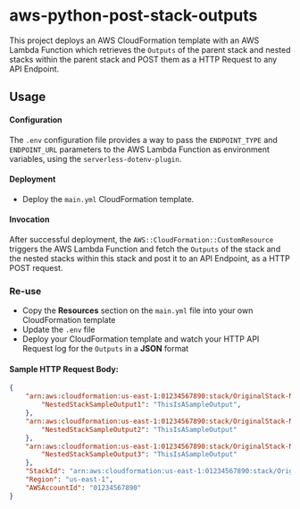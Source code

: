 # aws-python-post-stack-outputs

This project deploys an AWS CloudFormation template with an AWS Lambda Function which retrieves the `Outputs` of the parent stack and nested stacks within the parent stack and POST them as a HTTP Request to any API Endpoint.

## Usage

#### Configuration

The `.env` configuration file provides a way to pass the `ENDPOINT_TYPE` and `ENDPOINT_URL` parameters to the AWS Lambda Function as environment variables, using the `serverless-dotenv-plugin`.

#### Deployment

- Deploy the `main.yml` CloudFormation template.

#### Invocation

After successful deployment, the `AWS::CloudFormation::CustomResource` triggers the AWS Lambda Function and fetch the `Outputs` of the stack and the nested stacks within this stack and post it to an API Endpoint, as a HTTP POST request.

### Re-use

- Copy the **Resources** section on the `main.yml` file into your own CloudFormation template
- Update the `.env` file
- Deploy your CloudFormation template and watch your HTTP API Request log for the `Outputs` in a **JSON** format

#### Sample HTTP Request Body:

```json
{
    "arn:aws:cloudformation:us-east-1:01234567890:stack/OriginalStack-NestedStack1-I3JAJ2163PJH/ed19d490-dcad-11ee-ba09-1218a851e869": {
        "NestedStackSampleOutput1": "ThisIsASampleOutput",
    },
    "arn:aws:cloudformation:us-east-1:01234567890:stack/OriginalStack-NestedStack2-W0MIFPUN0NMR/ed323e90-dcad-11ee-a73f-0a5494653c59": {
        "NestedStackSampleOutput2": "ThisIsASampleOutput"
    },
    "arn:aws:cloudformation:us-east-1:01234567890:stack/OriginalStack-NestedStack3-1JM5QKSXZDK19/ecfe5d50-dcad-11ee-aa87-0abb47055c87": {
        "NestedStackSampleOutput3": "ThisIsASampleOutput"
    },
    "StackId": "arn:aws:cloudformation:us-east-1:01234567890:stack/OriginalStack/eb30c940-dcad-11ee-b10c-0a7d03698b25",
    "Region": "us-east-1",
    "AWSAccountId": "01234567890"
}
```
